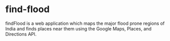 find-flood
==========
findFlood is a web application which maps the major flood prone regions of India and finds places near them using the Google Maps, Places, and Directions API.
